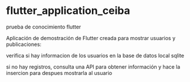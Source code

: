 # flutter_application_ceiba

prueba de conocimiento flutter

Aplicación de demostración de Flutter creada para mostrar usuarios y publicaciones:

verifica si hay informacion de los usuarios en la base de datos local sqlite 

si no hay registros, consulta una API para obtener información y hace la insercion para despues mostrarla al usuario